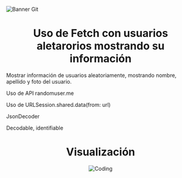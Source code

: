 ![Banner Git](https://i.postimg.cc/qR5sStKw/3.png)
<h1 align="center"> Uso de Fetch con usuarios aletarorios mostrando su información </h1>
Mostrar información de usuarios aleatoriamente, mostrando nombre, apellido y foto del usuario. 

Uso de API randomuser.me

Uso de URLSession.shared.data(from: url)

JsonDecoder

Decodable, identifiable

<h1 align="center">Visualización</h1>

<p align="center">
  <img align="center" alt="Coding" src="https://i.postimg.cc/282ZKLfZ/Simulator-Screen-Shot-i-Phone-11-2022-08-07-at-19-19-52-iphone12black-portrait.png"> 
</p>
